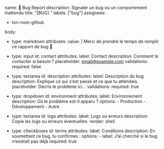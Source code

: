 name: 🐞 Bug Report
description: Signaler un bug ou un comportement inattendu
title: "[BUG] "
labels: ["bug"]
assignees:
  - ton-nom-github

body:
  - type: markdown
    attributes:
      value: |
        Merci de prendre le temps de remplir ce rapport de bug 🙏

  - type: input
    id: contact
    attributes:
      label: Contact
      description: Comment te contacter si besoin ?
      placeholder: email@example.com
    validations:
      required: false

  - type: textarea
    id: description
    attributes:
      label: Description du bug
      description: Explique ce qui s’est passé et ce que tu attendais.
      placeholder: Décris le problème ici...
    validations:
      required: true

  - type: dropdown
    id: environment
    attributes:
      label: Environnement
      description: Où le problème est-il apparu ?
      options:
        - Production
        - Développement
        - Autre

  - type: textarea
    id: logs
    attributes:
      label: Logs ou erreurs
      description: Copie les logs ou erreurs éventuelles.
      render: shell

  - type: checkboxes
    id: terms
    attributes:
      label: Conditions
      description: En soumettant ce bug, tu confirmes :
      options:
        - label: J’ai cherché si le bug n’existait pas déjà
          required: true
